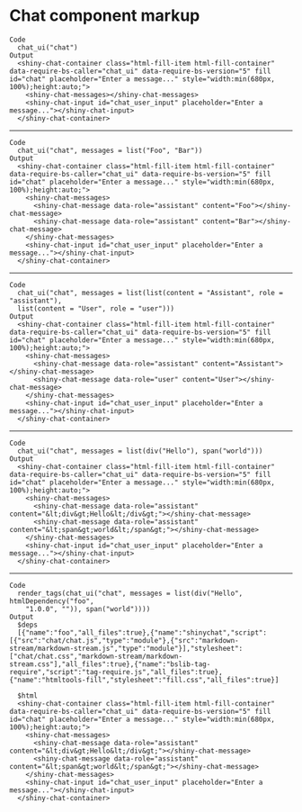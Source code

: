 # Chat component markup

    Code
      chat_ui("chat")
    Output
      <shiny-chat-container class="html-fill-item html-fill-container" data-require-bs-caller="chat_ui" data-require-bs-version="5" fill id="chat" placeholder="Enter a message..." style="width:min(680px, 100%);height:auto;">
        <shiny-chat-messages></shiny-chat-messages>
        <shiny-chat-input id="chat_user_input" placeholder="Enter a message..."></shiny-chat-input>
      </shiny-chat-container>

---

    Code
      chat_ui("chat", messages = list("Foo", "Bar"))
    Output
      <shiny-chat-container class="html-fill-item html-fill-container" data-require-bs-caller="chat_ui" data-require-bs-version="5" fill id="chat" placeholder="Enter a message..." style="width:min(680px, 100%);height:auto;">
        <shiny-chat-messages>
          <shiny-chat-message data-role="assistant" content="Foo"></shiny-chat-message>
          <shiny-chat-message data-role="assistant" content="Bar"></shiny-chat-message>
        </shiny-chat-messages>
        <shiny-chat-input id="chat_user_input" placeholder="Enter a message..."></shiny-chat-input>
      </shiny-chat-container>

---

    Code
      chat_ui("chat", messages = list(list(content = "Assistant", role = "assistant"),
      list(content = "User", role = "user")))
    Output
      <shiny-chat-container class="html-fill-item html-fill-container" data-require-bs-caller="chat_ui" data-require-bs-version="5" fill id="chat" placeholder="Enter a message..." style="width:min(680px, 100%);height:auto;">
        <shiny-chat-messages>
          <shiny-chat-message data-role="assistant" content="Assistant"></shiny-chat-message>
          <shiny-chat-message data-role="user" content="User"></shiny-chat-message>
        </shiny-chat-messages>
        <shiny-chat-input id="chat_user_input" placeholder="Enter a message..."></shiny-chat-input>
      </shiny-chat-container>

---

    Code
      chat_ui("chat", messages = list(div("Hello"), span("world")))
    Output
      <shiny-chat-container class="html-fill-item html-fill-container" data-require-bs-caller="chat_ui" data-require-bs-version="5" fill id="chat" placeholder="Enter a message..." style="width:min(680px, 100%);height:auto;">
        <shiny-chat-messages>
          <shiny-chat-message data-role="assistant" content="&lt;div&gt;Hello&lt;/div&gt;"></shiny-chat-message>
          <shiny-chat-message data-role="assistant" content="&lt;span&gt;world&lt;/span&gt;"></shiny-chat-message>
        </shiny-chat-messages>
        <shiny-chat-input id="chat_user_input" placeholder="Enter a message..."></shiny-chat-input>
      </shiny-chat-container>

---

    Code
      render_tags(chat_ui("chat", messages = list(div("Hello", htmlDependency("foo",
        "1.0.0", "")), span("world"))))
    Output
      $deps
      [{"name":"foo","all_files":true},{"name":"shinychat","script":[{"src":"chat/chat.js","type":"module"},{"src":"markdown-stream/markdown-stream.js","type":"module"}],"stylesheet":["chat/chat.css","markdown-stream/markdown-stream.css"],"all_files":true},{"name":"bslib-tag-require","script":"tag-require.js","all_files":true},{"name":"htmltools-fill","stylesheet":"fill.css","all_files":true}] 
      
      $html
      <shiny-chat-container class="html-fill-item html-fill-container" data-require-bs-caller="chat_ui" data-require-bs-version="5" fill id="chat" placeholder="Enter a message..." style="width:min(680px, 100%);height:auto;">
        <shiny-chat-messages>
          <shiny-chat-message data-role="assistant" content="&lt;div&gt;Hello&lt;/div&gt;"></shiny-chat-message>
          <shiny-chat-message data-role="assistant" content="&lt;span&gt;world&lt;/span&gt;"></shiny-chat-message>
        </shiny-chat-messages>
        <shiny-chat-input id="chat_user_input" placeholder="Enter a message..."></shiny-chat-input>
      </shiny-chat-container>
      

